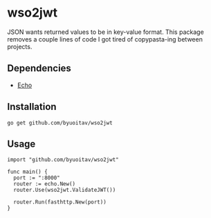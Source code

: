 # wso2jwt

JSON wants returned values to be in key-value format. This package removes a couple lines of code I got tired of copypasta-ing between projects.

## Dependencies
- [Echo](https://labstack.com/echo)

## Installation
```
go get github.com/byuoitav/wso2jwt
```

## Usage
```
import "github.com/byuoitav/wso2jwt"
```
```
func main() {
  port := ":8000"
  router := echo.New()
  router.Use(wso2jwt.ValidateJWT())

  router.Run(fasthttp.New(port))
}
```
